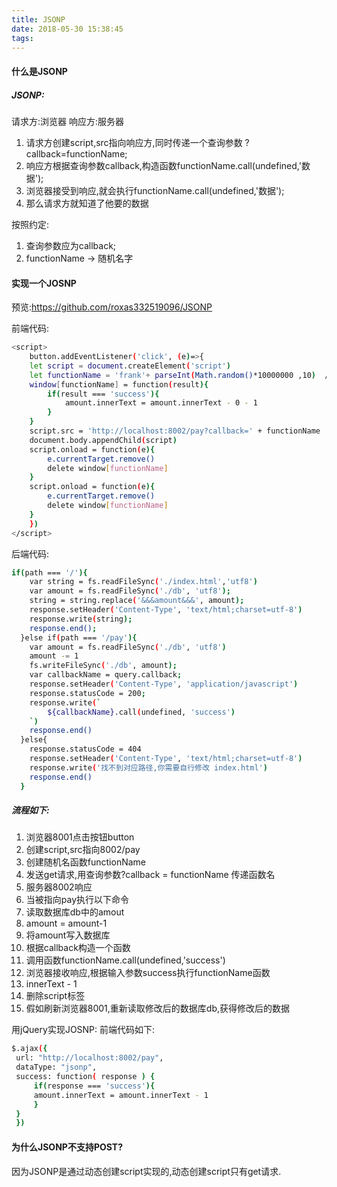 ```yaml
---
title: JSONP
date: 2018-05-30 15:38:45
tags:
---
```

#### 什么是JSONP

##### JSONP:
请求方:浏览器
响应方:服务器

1. 请求方创建script,src指向响应方,同时传递一个查询参数 ?callback=functionName;
2. 响应方根据查询参数callback,构造函数functionName.call(undefined,'数据');
3. 浏览器接受到响应,就会执行functionName.call(undefined,'数据');
4. 那么请求方就知道了他要的数据

按照约定:
1. 查询参数应为callback;
2. functionName -> 随机名字

#### 实现一个JOSNP

预览:https://github.com/roxas332519096/JSONP

前端代码:
``` bash
<script>
    button.addEventListener('click', (e)=>{
    let script = document.createElement('script') 
    let functionName = 'frank'+ parseInt(Math.random()*10000000 ,10)  // 每次请求之前搞出一个随机的函数
    window[functionName] = function(result){
        if(result === 'success'){
            amount.innerText = amount.innerText - 0 - 1
        }
    }
    script.src = 'http://localhost:8002/pay?callback=' + functionName
    document.body.appendChild(script)
    script.onload = function(e){ 
        e.currentTarget.remove()
        delete window[functionName] 
    }
    script.onload = function(e){ 
        e.currentTarget.remove()
        delete window[functionName] 
    }
    })
</script>
```
后端代码:
``` bash
if(path === '/'){
    var string = fs.readFileSync('./index.html','utf8')
    var amount = fs.readFileSync('./db', 'utf8');
    string = string.replace('&&&amount&&&', amount);
    response.setHeader('Content-Type', 'text/html;charset=utf-8')
    response.write(string);
    response.end();
  }else if(path === '/pay'){
    var amount = fs.readFileSync('./db', 'utf8')
    amount -= 1
    fs.writeFileSync('./db', amount);
    var callbackName = query.callback;
    response.setHeader('Content-Type', 'application/javascript')
    response.statusCode = 200;
    response.write(`
        ${callbackName}.call(undefined, 'success')
    `)
    response.end()
  }else{
    response.statusCode = 404
    response.setHeader('Content-Type', 'text/html;charset=utf-8')
    response.write('找不到对应路径,你需要自行修改 index.html')
    response.end()
  }
```

##### 流程如下:
1. 浏览器8001点击按钮button
2. 创建script,src指向8002/pay
3. 创建随机名函数functionName
4. 发送get请求,用查询参数?callback = functionName 传递函数名
5. 服务器8002响应
6. 当被指向pay执行以下命令
7. 读取数据库db中的amout
8. amount = amount-1
9. 将amount写入数据库
10. 根据callback构造一个函数
11. 调用函数functionName.call(undefined,'success')
12. 浏览器接收响应,根据输入参数success执行functionName函数
13. innerText - 1
14. 删除script标签
15. 假如刷新浏览器8001,重新读取修改后的数据库db,获得修改后的数据

用jQuery实现JOSNP:
前端代码如下:
``` bash
$.ajax({
 url: "http://localhost:8002/pay",
 dataType: "jsonp",
 success: function( response ) {
     if(response === 'success'){
     amount.innerText = amount.innerText - 1
     }
 }
 })
```

#### 为什么JSONP不支持POST?

因为JSONP是通过动态创建script实现的,动态创建script只有get请求.